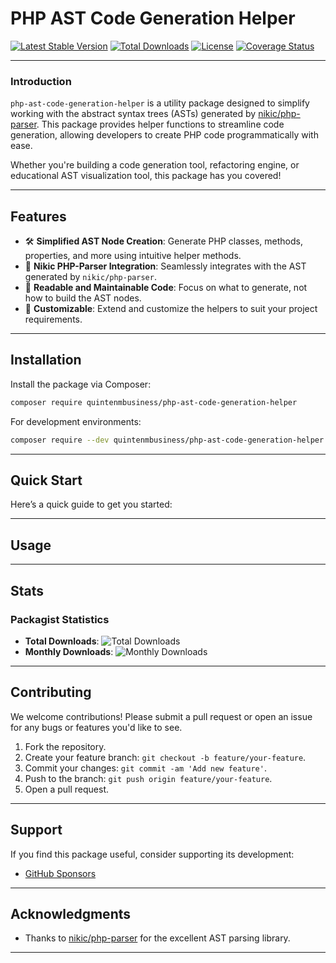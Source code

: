 
# PHP AST Code Generation Helper

[![Latest Stable Version](https://img.shields.io/packagist/v/quintenmbusiness/php-ast-code-generation-helper)](https://packagist.org/packages/quintenmbusiness/php-ast-code-generation-helper)
[![Total Downloads](https://img.shields.io/packagist/dt/quintenmbusiness/php-ast-code-generation-helper)](https://packagist.org/packages/quintenmbusiness/php-ast-code-generation-helper)
[![License](https://img.shields.io/github/license/quintenmbusiness/PhpAstCodeGenerationHelper)](https://github.com/quintenmbusiness/PhpAstCodeGenerationHelper/blob/main/LICENSE)
[![Coverage Status](https://coveralls.io/repos/github/quintenmbusiness/PhpAstCodeGenerationHelper/badge.svg)](https://coveralls.io/github/quintenmbusiness/PhpAstCodeGenerationHelper)

---

### **Introduction**

`php-ast-code-generation-helper` is a utility package designed to simplify working with the abstract syntax trees (ASTs) generated by [nikic/php-parser](https://github.com/nikic/PHP-Parser). This package provides helper functions to streamline code generation, allowing developers to create PHP code programmatically with ease.

Whether you're building a code generation tool, refactoring engine, or educational AST visualization tool, this package has you covered!

---

## **Features**

- 🛠 **Simplified AST Node Creation**: Generate PHP classes, methods, properties, and more using intuitive helper methods.
- 🚀 **Nikic PHP-Parser Integration**: Seamlessly integrates with the AST generated by `nikic/php-parser`.
- 📜 **Readable and Maintainable Code**: Focus on what to generate, not how to build the AST nodes.
- 🧩 **Customizable**: Extend and customize the helpers to suit your project requirements.

---

## **Installation**

Install the package via Composer:

```bash
composer require quintenmbusiness/php-ast-code-generation-helper
```

For development environments:

```bash
composer require --dev quintenmbusiness/php-ast-code-generation-helper
```

---

## **Quick Start**

Here’s a quick guide to get you started:

---

## **Usage**

---

## **Stats**

### Packagist Statistics
- **Total Downloads**: ![Total Downloads](https://img.shields.io/packagist/dt/quintenmbusiness/php-ast-code-generation-helper)
- **Monthly Downloads**: ![Monthly Downloads](https://img.shields.io/packagist/dm/quintenmbusiness/php-ast-code-generation-helper)

---

## **Contributing**

We welcome contributions! Please submit a pull request or open an issue for any bugs or features you'd like to see.

1. Fork the repository.
2. Create your feature branch: `git checkout -b feature/your-feature`.
3. Commit your changes: `git commit -am 'Add new feature'`.
4. Push to the branch: `git push origin feature/your-feature`.
5. Open a pull request.

---

## **Support**

If you find this package useful, consider supporting its development:
- [GitHub Sponsors](https://github.com/sponsors/quintenmbusiness)

---

## **Acknowledgments**

- Thanks to [nikic/php-parser](https://github.com/nikic/PHP-Parser) for the excellent AST parsing library.

---
